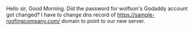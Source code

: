Hello sir, Good Morning. Did the password for wolfson's Godaddy account got changed? I have to change dns record of https://sample-roofingcompany.com/ domain to point to our new server.